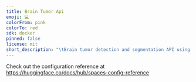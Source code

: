 ```yaml
---
title: Brain Tumor Api
emoji: 💻
colorFrom: pink
colorTo: red
sdk: docker
pinned: false
license: mit
short_description: "\tBrain tumor detection and segmentation API using FastAPI"
---
```


Check out the configuration reference at https://huggingface.co/docs/hub/spaces-config-reference
